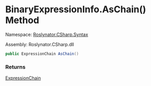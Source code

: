 # BinaryExpressionInfo\.AsChain\(\) Method

Namespace: [Roslynator.CSharp.Syntax](../../README.md)

Assembly: Roslynator\.CSharp\.dll

```csharp
public ExpressionChain AsChain()
```

### Returns

[ExpressionChain](../../../ExpressionChain/README.md)

